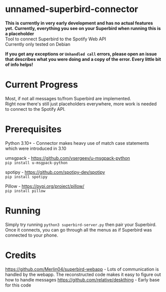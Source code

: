 # unnamed-superbird-connector
**This is currently in very early development and has no actual features yet.**
**Currently, everything you see on your Superbird when running this is a placeholder**  
Tool to connect Superbird to the Spotify Web API \
Currently only tested on Debian

**If you get any exceptions or `Unhandled call` errors, please open an issue that describes what you were doing and a copy of the error. Every little bit of info helps!**

# Current Progress
Most, if not all messages to/from Superbird are implemented.\
Right now there's still just placeholders everywhere, more work is needed to connect to the Spotify API.

# Prerequisites
Python 3.10+ - Connector makes heavy use of match case statements which were introduced in 3.10

umsgpack - https://github.com/vsergeev/u-msgpack-python \
`pip install u-msgpack-python`

spotipy - https://github.com/spotipy-dev/spotipy \
`pip install spotipy`

Pillow - https://pypi.org/project/pillow/ \
`pip install pillow`

# Running
Simply try running `python3 superbird-server.py` then pair your Superbird. \
Once it connects, you can go through all the menus as if Superbird was connected to your phone.

# Credits
https://github.com/Merlin04/superbird-webapp - Lots of communication is handled by the webapp. The reconstructed code makes it easy to figure out how to handle messages 
https://github.com/relative/deskthing - Early base for this code
